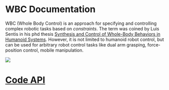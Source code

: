 # WBC Documentation

WBC (Whole Body Control) is an approach for specifying and controlling complex robotic tasks based on *constraints*. 
The term was coined by Luis Sentis in his phd thesis 
[Synthesis and Control of Whole-Body Behaviors in Humanoid Systems](http://citeseerx.ist.psu.edu/viewdoc/download?doi=10.1.1.73.8747&rep=rep1&type=pdf). 
However, it is not limited to humanoid robot control, but can be 
used for arbitrary robot control tasks like dual arm grasping, force-position control, mobile manipulation. 

![](https://git.hb.dfki.de/dfki-control/wbc/tree/rh5_revision/doc/images/wbc_principle.png)


# [Code API](http://buildsrv01/apis/dfki-control/wbc/)
